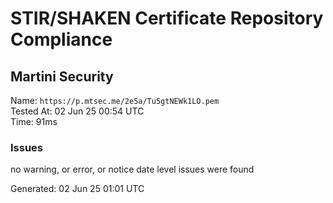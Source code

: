 # STIR/SHAKEN Certificate Repository Compliance

## Martini Security

Name: `https://p.mtsec.me/2e5a/Tu5gtNEWk1LO.pem`\
Tested At: 02 Jun 25 00:54 UTC\
Time: 91ms

### Issues

no warning, or error, or notice date level issues were found

Generated: 02 Jun 25 01:01 UTC